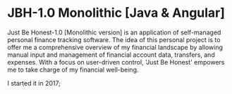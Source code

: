 # JBH-1.0 Monolithic  [Java & Angular]

Just Be Honest-1.0 [Monolithic version] is an application of self-managed personal finance tracking software. The idea of this personal project is to offer me a comprehensive overview of my financial landscape by allowing manual input and management of financial account data, transfers, and expenses. With a focus on user-driven control, 'Just Be Honest' empowers me to take charge of my financial well-being.

I started it in 2017;
